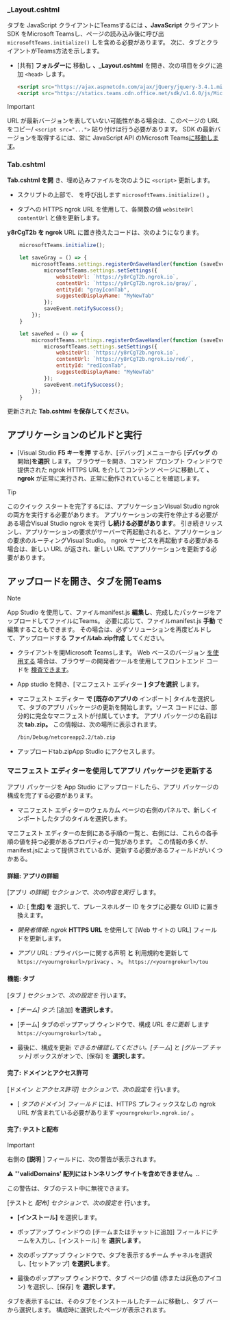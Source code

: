 ### <a name="_layoutcshtml"></a>_Layout.cshtml

タブを JavaScript クライアントにTeamsするには **、JavaScript** クライアント SDK をMicrosoft Teamsし、ページの読み込み後に呼び出 `microsoftTeams.initialize()` しを含める必要があります。 次に、タブとクライアントがTeams方法を示します。

- [共有] **フォルダーに** 移動し **、_Layout.cshtml** を開き、次の項目をタグに追加 `<head>` します。

    ```html
    <script src="https://ajax.aspnetcdn.com/ajax/jQuery/jquery-3.4.1.min.js"></script>
    <script src="https://statics.teams.cdn.office.net/sdk/v1.6.0/js/MicrosoftTeams.min.js"></script>
    ```

>[!IMPORTANT]
>URL が最新バージョンを表していない可能性がある場合は、このページの URL をコピー/ `<script src="...">` 貼り付けは行う必要があります。 SDK の最新バージョンを取得するには、常に JavaScript API のMicrosoft Teams[に移動します](https://www.npmjs.com/package/@microsoft/teams-js)。

### <a name="tabcshtml"></a>Tab.cshtml

**Tab.cshtml を開** き、埋め込みファイルを次のように `<script>` 更新します。

- スクリプトの上部で、 を呼び出します `microsoftTeams.initialize()` 。

- タブへの HTTPS ngrok URL を使用して、各関数の値 `websiteUrl` `contentUrl` と値を更新します。

**y8rCgT2b を ngrok** URL に置き換えたコードは、次のようになります。

```javascript
    microsoftTeams.initialize();

    let saveGray = () => {
        microsoftTeams.settings.registerOnSaveHandler(function (saveEvent) {
            microsoftTeams.settings.setSettings({
                websiteUrl: `https://y8rCgT2b.ngrok.io`,
                contentUrl: `https://y8rCgT2b.ngrok.io/gray/`,
                entityId: "grayIconTab",
                suggestedDisplayName: "MyNewTab"
            });
            saveEvent.notifySuccess();
        });
    }

    let saveRed = () => {
        microsoftTeams.settings.registerOnSaveHandler(function (saveEvent) {
            microsoftTeams.settings.setSettings({
                websiteUrl: `https://y8rCgT2b.ngrok.io`,
                contentUrl: `https://y8rCgT2b.ngrok.io/red/`,
                entityId: "redIconTab",
                suggestedDisplayName: "MyNewTab"
            });
            saveEvent.notifySuccess();
        });
    }
```

更新された **Tab.cshtml を保存してください**。

## <a name="build-and-run-your-application"></a>アプリケーションのビルドと実行

- [Visual Studio **F5 キーを押** するか、[デバッグ] メニューから [**デバッグ** の開始]**を選択** します。 ブラウザーを開き、コマンド プロンプト ウィンドウで提供された ngrok HTTPS URL を介してコンテンツ ページに移動して **、ngrok** が正常に実行され、正常に動作されていることを確認します。

>[!TIP]
>このクイック スタートを完了するには、アプリケーションVisual Studio ngrok の両方を実行する必要があります。 アプリケーションの実行を停止する必要がある場合Visual Studio ngrok を実行 **し続ける必要があります**。 引き続きリッスンし、アプリケーションの要求がサーバーで再起動されると、アプリケーションの要求のルーティングVisual Studio。 ngrok サービスを再起動する必要がある場合は、新しい URL が返され、新しい URL でアプリケーションを更新する必要があります。

## <a name="upload-your-tab-to-teams"></a>アップロードを開き、タブを開Teams

>[!Note]
> App Studio を使用して、ファイルmanifest.js **編集し**、完成したパッケージをアップロードしてファイルにTeams。 必要に応じて、ファイルmanifest.js **手動** で編集することもできます。 その場合は、必ずソリューションを再度ビルドして、アップロードする **ファイルtab.zip作成** してください。

- クライアントを開Microsoft Teamsします。 Web ベースのバージョン [を使用する](https://teams.microsoft.com) 場合は、ブラウザーの開発者ツールを使用してフロントエンド コードを [検査できます](~/tabs/how-to/developer-tools.md)。

- App studio を開き、[マニフェスト エディター **] タブを選択** します。

- マニフェスト エディター **で [既存のアプリの** インポート] タイルを選択して、タブのアプリ パッケージの更新を開始します。ソース コードには、部分的に完全なマニフェストが付属しています。 アプリ パッケージの名前は次 **tab.zip。** この情報は、次の場所に表示されます。

    ```bash
    /bin/Debug/netcoreapp2.2/tab.zip
    ```

- アップロードtab.zipApp  Studio にアクセスします。

### <a name="update-your-app-package-with-manifest-editor"></a>マニフェスト エディターを使用してアプリ パッケージを更新する

アプリ パッケージを App Studio にアップロードしたら、アプリ パッケージの構成を完了する必要があります。

- マニフェスト エディターのウェルカム ページの右側のパネルで、新しくインポートしたタブのタイルを選択します。

マニフェスト エディターの左側にある手順の一覧と、右側には、これらの各手順の値を持つ必要があるプロパティの一覧があります。 この情報の多くが、manifest.jsによって提供されているが、更新する必要があるフィールドがいくつかある。

#### <a name="details-app-details"></a>詳細: アプリの詳細

[アプリ *の詳細] セクションで、次の内容を実行* します。

- *ID*: [ **生成] を** 選択して、プレースホルダー ID をタブに必要な GUID に置き換えます。

- *開発者情報*: *ngrok* **HTTPS URL** を使用して [Web サイトの URL] フィールドを更新します。

- *アプリ URL :* プライバシーに関する声明 **と** 利用規約を更新して `https://<yourngrokurl>/privacy` 、>。  `https://<yourngrokurl>/tou`

#### <a name="capabilities-tabs"></a>機能: タブ

[タブ *] セクションで、次の設定を* 行います。

- *[チーム] タブ*: [追加] **を選択します**。

- [チーム] タブのポップアップ ウィンドウで、構成 *URL をに更新* します `https://<yourngrokurl>/tab` 。

- 最後に、構成を更新 *できるか確認してください。[チーム*] と *[グループ チャット]* ボックスがオンで、[保存] を **選択します**。

#### <a name="finish-domains-and-permissions"></a>完了: ドメインとアクセス許可

[ドメイン *とアクセス許可] セクションで、次の設定を* 行います。

- [ *タブのドメイン] フィールド* には、HTTPS プレフィックスなしの ngrok URL が含まれている必要があります `<yourngrokurl>.ngrok.io/` 。

#### <a name="finish-test-and-distribute"></a>完了: テストと配布

>[!IMPORTANT]
>右側の **[説明** ] フィールドに、次の警告が表示されます。
>
>&#9888; "**'validDomains' 配列にはトンネリング サイトを含めできません。..**
>
>この警告は、タブのテスト中に無視できます。

[テストと *配布] セクションで、次の設定を* 行います。

- **[インストール]** を選択します。

- ポップアップ ウィンドウの [チームまたはチャットに追加] フィールドにチームを入力し、[インストール] を **選択します**。

- 次のポップアップ ウィンドウで、タブを表示するチーム チャネルを選択し、[セットアップ] **を選択します**。

- 最後のポップアップ ウィンドウで、タブ ページの値 (赤または灰色のアイコン) を選択し、[保存] を **選択します**。

タブを表示するには、そのタブをインストールしたチームに移動し、タブ バーから選択します。 構成時に選択したページが表示されます。
